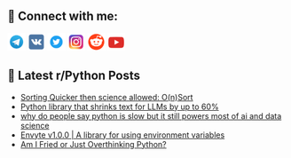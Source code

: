 ## 🔎 Connect with me:
[<img src="https://github.com/bullbesh/bullbesh/blob/main/images/Telegram.png" width="32" height="32" />](https://t.me/bullbesh)
[<img src="https://github.com/bullbesh/bullbesh/blob/main/images/VK.png" width="32" height="32" />](https://vk.com/bullbesh)
[<img src="https://github.com/bullbesh/bullbesh/blob/main/images/Twitter.png" width="32" height="32" />](https://twitter.com/bullbesh1)
[<img src="https://github.com/bullbesh/bullbesh/blob/main/images/Instagram.png" width="32" height="32" />](https://www.instagram.com/bullbesh)
[<img src="https://github.com/bullbesh/bullbesh/blob/main/images/Reddit.png" width="32" height="32" />](https://www.reddit.com/user/bullbesh)
[<img src="https://github.com/bullbesh/bullbesh/blob/main/images/YouTube.png" width="32" height="32" />](https://www.youtube.com/channel/UCtfjRs6uzgq5mfm8S06WTcg)

## 📕 Latest r/Python Posts
<!-- BLOG-POST-LIST:START -->
- [Sorting Quicker then science allowed: O&lpar;n&rpar;Sort](https://www.reddit.com/r/Python/comments/1mszr6v/sorting_quicker_then_science_allowed_onsort/)
- [Python library that shrinks text for LLMs by up to 60%](https://www.reddit.com/r/Python/comments/1mszg3x/python_library_that_shrinks_text_for_llms_by_up/)
- [why do people say python is slow but it still powers most of ai and data science](https://www.reddit.com/r/Python/comments/1msyh5h/why_do_people_say_python_is_slow_but_it_still/)
- [Envyte v1.0.0 | A library for using environment variables](https://www.reddit.com/r/Python/comments/1msvufl/envyte_v100_a_library_for_using_environment/)
- [Am I Fried or Just Overthinking Python?](https://www.reddit.com/r/Python/comments/1msq617/am_i_fried_or_just_overthinking_python/)
<!-- BLOG-POST-LIST:END -->
